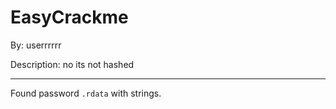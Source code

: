 # EasyCrackme

By: userrrrrr

Description: no its not hashed

---

Found password `.rdata` with strings.
